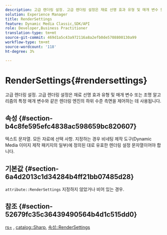 ```yaml
---
description: 고급 렌더링 설정. 고급 렌더링 설정은 재료 선명 효과 유형 및 매개 변수 또는 조명 알고리즘의 특정 매개 변수와 같은 렌더링 엔진의 하위 수준 측면을 제어하는 데 사용됩니다.
solution: Experience Manager
title: RenderSettings
feature: Dynamic Media Classic,SDK/API
role: Developer,Business Practitioner
translation-type: tm+mt
source-git-commit: 469d1a5c43a972116a8a2efb0de5708800130a99
workflow-type: tm+mt
source-wordcount: '118'
ht-degree: 3%

---
```



# RenderSettings{#rendersettings}

고급 렌더링 설정. 고급 렌더링 설정은 재료 선명 효과 유형 및 매개 변수 또는 조명 알고리즘의 특정 매개 변수와 같은 렌더링 엔진의 하위 수준 측면을 제어하는 데 사용됩니다.

## 속성 {#section-b4c8fe595efc4838ac598659bc820607}

텍스트 문자열. 모든 자료에 선택 사항. 지정하는 경우 비네팅 제작 도구(Dynamic Media 이미지 제작 패키지의 일부)에 정의된 대로 유효한 렌더링 설정 문자열이어야 합니다.

## 기본값 {#section-6a4d2013c1d34284b4ff21bb07485d28}

`attribute::RenderSettings` 지정하지 않았거나 비어 있는 경우.

## 참조 {#section-52679fc35c36439490564b4d1c515dd0}

[rs=](../../../../../ir-api/http-protocol/image-rendering-api-ref/c-ir-http-protocol-ref/c-ir-http-protocol-command-reference/r-ir-rs.md#reference-d20cefaaa6cd4f449d1591c87959b4cf) ,  [catalog::Sharp](../../../../../ir-api/material-cat/image-rendering-api-ref/c-ir-material-catalog/c-ir-material-data-reference/r-ir-sharp-dataref.md#reference-f79a14bd52474dfd8495115d398a30d0),  [속성::RenderSettings](../../../../../ir-api/material-cat/image-rendering-api-ref/c-ir-material-catalog/c-ir-attributes-reference/r-ir-rendersettings.md#reference-f3ae5e18095d40b2a8edef957dd82fbd)
